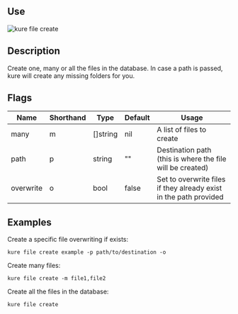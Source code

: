 ## Use

![kure file create](https://user-images.githubusercontent.com/51374959/98058769-48903b80-1e24-11eb-9c1b-3098752f5d05.png)

## Description

Create one, many or all the files in the database. In case a path is passed, kure will create any missing folders for you.

## Flags 

|  Name     |  Shorthand    |     Type      |    Default    |                             Usage                                 |
|-----------|---------------|---------------|---------------|-------------------------------------------------------------------|
| many      | m             | []string      | nil           | A list of files to create                                         |
| path      | p             | string        | ""            | Destination path (this is where the file will be created)         |
| overwrite | o             | bool          | false         | Set to overwrite files if they already exist in the path provided |

## Examples

Create a specific file overwriting if exists:
```
kure file create example -p path/to/destination -o
```

Create many files:
```
kure file create -m file1,file2
```

Create all the files in the database:
```
kure file create
```